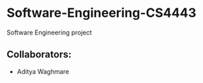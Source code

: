 # Software-Engineering-CS4443

Software Engineering project

## **Collaborators:**

* Aditya Waghmare
